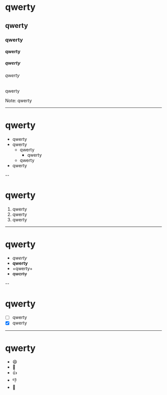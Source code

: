 # qwerty

## qwerty

### qwerty

#### qwerty

##### qwerty

###### qwerty

qwerty

Note: qwerty

---

# qwerty

- qwerty
- qwerty
  - qwerty
    - qwerty
  - qwerty
- qwerty

--

# qwerty

1. qwerty
2. qwerty
3. qwerty

---

# qwerty

- *qwerty*
- **qwerty**
- +qwerty+
- ~~qwerty~~

--

# qwerty

- [ ] qwerty
- [x] qwerty

---

# qwerty

- :smile:
- :eyes:
- :+1:
- :-1:
- :bow:
